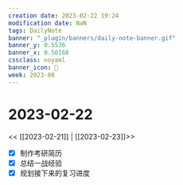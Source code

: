 ```yaml
---
creation date: 2023-02-22 19:24
modification date: NaN
tags: DailyNote
banner: "_plugin/banners/daily-note-banner.gif"
banner_y: 0.5536
banner_x: 0.50168
cssclass: noyaml
banner_icon: 💌
week: 2023-08
---
```


# 2023-02-22

<< [[2023-02-21]] | [[2023-02-23]]>>

- [x] 制作考研简历
- [x] 总结一战经验
- [x] 规划接下来的复习进度